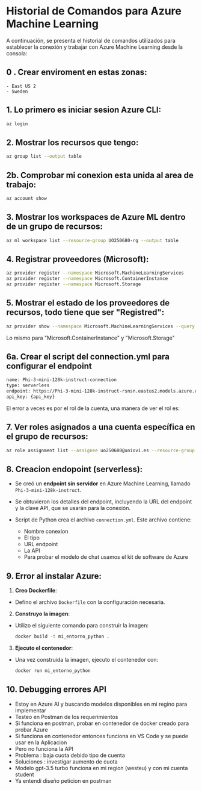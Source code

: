 # Historial de Comandos para Azure Machine Learning

A continuación, se presenta el historial de comandos utilizados para establecer la conexión y trabajar con Azure Machine Learning desde la consola:

## 0 . Crear enviroment en estas zonas:
    - East US 2
    - Sweden 

## 1. Lo primero es iniciar sesion Azure CLI:
```bash
az login
```

## 2. Mostrar los recursos que tengo:
```bash
az group list --output table
```

## 2b. Comprobar mi conexion esta unida al area de trabajo:
```bash
az account show
```

## 3. Mostrar los workspaces de Azure ML dentro de un grupo de recursos:
```bash
az ml workspace list --resource-group UO250680-rg --output table
```

## 4. Registrar proveedores (Microsoft):
```bash
az provider register --namespace Microsoft.MachineLearningServices
az provider register --namespace Microsoft.ContainerInstance
az provider register --namespace Microsoft.Storage
```

## 5. Mostrar el estado de los proveedores de recursos, todo tiene que ser "Registred":
```bash
az provider show --namespace Microsoft.MachineLearningServices --query "registrationState"
```
Lo mismo para "Microsoft.ContainerInstance" y "Microsoft.Storage"

## 6a. Crear el script del connection.yml para configurar el endpoint

```bash
name: Phi-3-mini-128k-instruct-connection
type: serverless
endpoint: https://Phi-3-mini-128k-instruct-rsnsn.eastus2.models.azure.com/score
api_key: {api_key}
```
El error a veces es por el rol de la cuenta, una manera de ver el rol es:

## 7. Ver roles asignados a una cuenta específica en el grupo de recursos:
```bash
az role assignment list --assignee uo250680@uniovi.es --resource-group UO250680-rg
```

## 8. Creacion endopoint (serverless):

  - Se creó un **endpoint sin servidor** en Azure Machine Learning, llamado    `Phi-3-mini-128k-instruct`.

  - Se obtuvieron los detalles del endpoint, incluyendo la URL del endpoint y la clave API,   que se usarán para la conexión.

  - Script de Python crea el archivo `connection.yml`. Este archivo contiene:
       - Nombre conexion
       - El tipo
       - URL endpoint
       - La API
       - Para probar el modelo de chat usamos el kit de software de Azure

## 9. Error al instalar Azure:

  1. **Creo Dockerfile**: 
   - Defino el archivo `Dockerfile` con la configuración necesaria.

  2. **Construyo la imagen**: 
   - Utilizo el siguiente comando para construir la imagen:
     ```bash
     docker build -t mi_entorno_python .
     ```

  3. **Ejecuto el contenedor**: 
   - Una vez construida la imagen, ejecuto el contenedor con:
     ```bash
     docker run mi_entorno_python
     ```
  
## 10. Debugging errores API

  - Estoy en Azure AI y buscando modelos disponibles en mi regino para implementar
  - Testeo en Postman de los requerimientos
  - Si funciona en postman, probar en contenedor de docker creado para probar Azure
  - Si funciona en contenedor entonces funciona en VS Code y se puede usar en la Aplicacion
  - Pero no funciona la API
  - Problema : baja cuota debido tipo de cuenta
  - Soluciones : investigar aumento de cuota 
  - Modelo gpt-3.5 turbo funciona en mi region (westeu) y con mi cuenta student
  - Ya entendi diseño peticion en postman
